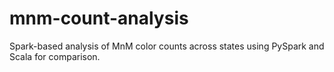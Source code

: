 # mnm-count-analysis
Spark-based analysis of MnM color counts across states using PySpark and Scala for comparison.
